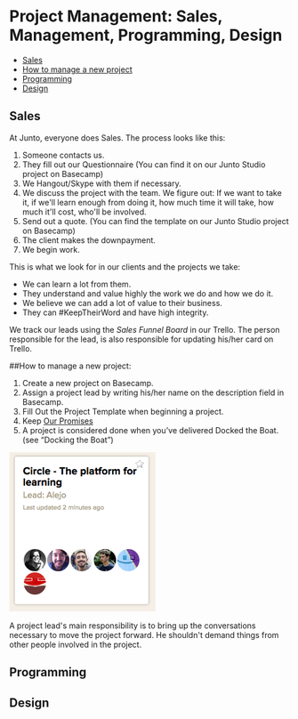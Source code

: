 # Project Management: Sales, Management, Programming, Design

- [Sales](#sales)
- [How to manage a new project](#how-to-manage-a-new-project)
- [Programming](#programming)
- [Design](#design)

## Sales
At Junto, everyone does Sales. The process looks like this:
1. Someone contacts us.
2. They fill out our Questionnaire (You can find it on our Junto Studio project on Basecamp)
3. We Hangout/Skype with them if necessary.
4. We discuss the project with the team. We figure out: If we want to take it, if we'll learn enough from doing it, how much time it will take, how much it'll cost, who'll be involved.
5. Send out a quote. (You can find the template on our Junto Studio project on Basecamp)
6. The client makes the downpayment.
7. We begin work.

This is what we look for in our clients and the projects we take:
- We can learn a lot from them.
- They understand and value highly the work we do and how we do it.
- We believe we can add a lot of value to their business.
- They can #KeepTheirWord and have high integrity.

We track our leads using the *Sales Funnel Board* in our Trello. The person responsible for the lead, is also responsible for updating his/her card on Trello.

##How to manage a new project:

1. Create a new project on Basecamp.
2. Assign a project lead by writing his/her name on the description field in Basecamp.
3. Fill Out the Project Template when beginning a project.
4. Keep [Our Promises]()
5. A project is considered done when you’ve delivered Docked the Boat. (see “Docking the Boat”)

![project-lead](/images/project-lead.png)

A project lead's main responsibility is to bring up the conversations necessary to move the project forward. He shouldn't demand things from other people involved in the project.

## Programming

## Design


